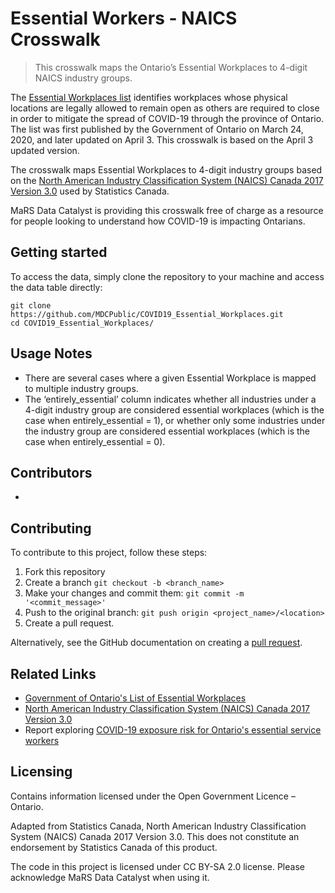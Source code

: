 # Essential Workers - NAICS Crosswalk
> This crosswalk maps the Ontario’s Essential Workplaces to 4-digit NAICS industry groups.

The [Essential Workplaces list](https://www.ontario.ca/page/list-essential-workplaces) identifies workplaces whose physical locations are legally allowed to remain open as others are required to close in order to mitigate the spread of COVID-19 through the province of Ontario. The list was first published by the Government of Ontario on March 24, 2020, and later updated on April 3. This crosswalk is based on the April 3 updated version.

The crosswalk maps Essential Workplaces to 4-digit industry groups based on the [North American Industry Classification System (NAICS) Canada 2017 Version 3.0](https://www23.statcan.gc.ca/imdb/p3VD.pl?Function=getVD&TVD=1181553) used by Statistics Canada. 

MaRS Data Catalyst is providing this crosswalk free of charge as a resource for people looking to understand how COVID-19 is impacting Ontarians.
<br />

## Getting started

To access the data, simply clone the repository to your machine and access the data table directly:

```
git clone https://github.com/MDCPublic/COVID19_Essential_Workplaces.git
cd COVID19_Essential_Workplaces/
```

## Usage Notes

* There are several cases where a given Essential Workplace is mapped to multiple industry groups.
* The ‘entirely_essential’ column indicates whether all industries under a 4-digit industry group are considered essential workplaces (which is the case when entirely_essential = 1), or whether only some  industries under the industry group are considered essential workplaces (which is the case when entirely_essential = 0).

## Contributors
*

## Contributing

To contribute to this project, follow these steps:

1. Fork this repository
2. Create a branch `git checkout -b <branch_name>`
3. Make your changes and commit them: `git commit -m '<commit_message>'`
4. Push to the original branch: `git push origin <project_name>/<location>`
5. Create a pull request.

Alternatively, see the GitHub documentation on creating a [pull request](https://help.github.com/en/github/collaborating-with-issues-and-pull-requests/creating-a-pull-request).
<br />   

## Related Links

- [Government of Ontario's List of Essential Workplaces](https://www.ontario.ca/page/list-essential-workplaces)
- [North American Industry Classification System (NAICS) Canada 2017 Version 3.0](https://www23.statcan.gc.ca/imdb/p3VD.pl?Function=getVD&TVD=1181553)
- Report exploring [COVID-19 exposure risk for Ontario's essential service workers](https://www.marsdd.com/research-and-insights/covid-19-and-ontarios-sales-and-service-workers-who-is-most-vulnerable/)

## Licensing

Contains information licensed under the Open Government Licence – Ontario.

Adapted from Statistics Canada, North American Industry Classification System (NAICS) Canada 2017 Version 3.0. This does not constitute an endorsement by Statistics Canada of this product.

The code in this project is licensed under CC BY-SA 2.0 license. Please acknowledge MaRS Data Catalyst when using it.
